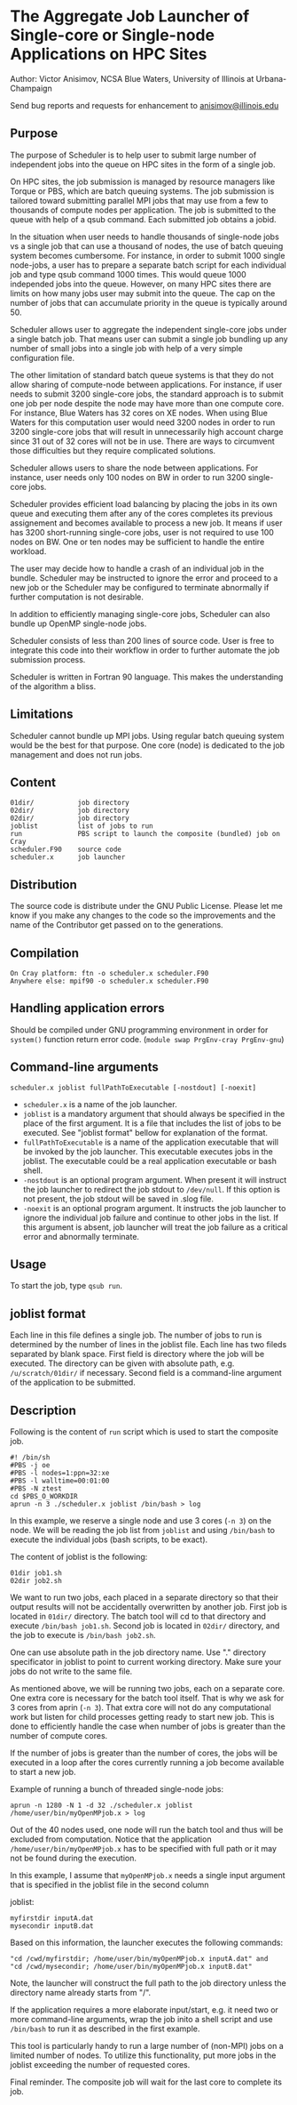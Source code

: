 # The Aggregate Job Launcher of Single-core or Single-node Applications on HPC Sites

Author: Victor Anisimov, NCSA Blue Waters, University of Illinois at Urbana-Champaign

Send bug reports and requests for enhancement to anisimov@illinois.edu

## Purpose

The purpose of Scheduler is to help user to submit large number of independent jobs into the queue on HPC sites in the form of a single job. 

On HPC sites, the job submission is managed by resource managers like Torque or PBS, which are batch queuing systems. The job submission is tailored toward submitting parallel MPI jobs that may use from a few to thousands of compute nodes per application. The job is submitted to the queue with help of a qsub command. Each submitted job obtains a jobid.

In the situation when user needs to handle thousands of single-node jobs vs a single job that can use a thousand of nodes, the use of batch queuing system becomes cumbersome. For instance, in order to submit 1000 single node-jobs, a user has to prepare a separate batch script for each individual job and type qsub command 1000 times. This would queue 1000 independed jobs into the queue. However, on many HPC sites there are limits on how many jobs user may submit into the queue. The cap on the number of jobs that can accumulate priority in the queue is typically around 50.

Scheduler allows user to aggregate the independent single-core jobs under a single batch job. That means user can submit a single job bundling up any number of small jobs into a single job with help of a very simple configuration file.

The other limitation of standard batch queue systems is that they do not allow sharing of compute-node between applications. For instance, if user needs to submit 3200 single-core jobs, the standard approach is to submit one job per node despite the node may have more than one compute core. For instance, Blue Waters has 32 cores on XE nodes. When using Blue Waters for this computation user would need 3200 nodes in order to run 3200 single-core jobs that will result in unnecessarily high account charge since 31 out of 32 cores will not be in use. There are ways to circumvent those difficulties but they require complicated solutions.

Scheduler allows users to share the node between applications. For instance, user needs only 100 nodes on BW in order to run 3200 single-core jobs.

Scheduler provides efficient load balancing by placing the jobs in its own queue and executing them after any of the cores completes its previous assignement and becomes available to process a new job. It means if user has 3200 short-running single-core jobs, user is not required to use 100 nodes on BW. One or ten nodes may be sufficient to handle the entire workload.

The user may decide how to handle a crash of an individual job in the bundle. Scheduler may be instructed to ignore the error and proceed to a new job or the Scheduler may be configured to terminate abnormally if further computation is not desirable.

In addition to efficiently managing single-core jobs, Scheduler can also bundle up OpenMP single-node jobs.

Scheduler consists of less than 200 lines of source code. User is free to integrate this code into their workflow in order to further automate the job submission process.

Scheduler is written in Fortran 90 language. This makes the understanding of the algorithm a bliss.

## Limitations

Scheduler cannot bundle up MPI jobs. Using regular batch queuing system would be the best for that purpose.
One core (node) is dedicated to the job management and does not run jobs.

## Content
```
01dir/           job directory
02dir/           job directory
02dir/           job directory
joblist          list of jobs to run
run              PBS script to launch the composite (bundled) job on Cray
scheduler.F90    source code
scheduler.x      job launcher
```

## Distribution

The source code is distribute under the GNU Public License. Please let me know if you 
make any changes to the code so the improvements and the name of the Contributor get 
passed on to the generations.

## Compilation
```
On Cray platform: ftn -o scheduler.x scheduler.F90
Anywhere else: mpif90 -o scheduler.x scheduler.F90
```

## Handling application errors

Should be compiled under GNU programming environment in order for `system()` function 
return error code. (`module swap PrgEnv-cray PrgEnv-gnu`)

## Command-line arguments

`scheduler.x joblist fullPathToExecutable [-nostdout] [-noexit]`

* `scheduler.x` is a name of the job launcher.
* `joblist` is a mandatory argument that should always be specified in the place of the 
   first argument.  It is a file that includes the list of jobs to be executed. See 
   "joblist format" bellow for explanation of the format.
* `fullPathToExecutable` is a name of the application executable that will be invoked 
   by the job launcher.  This executable executes jobs in the joblist. The executable 
   could be a real application executable or bash shell.
* `-nostdout` is an optional program argument. When present it will instruct the job 
   launcher to redirect the job stdout to `/dev/null`. If this option is not present, 
   the job stdout will be saved in .slog file.
* `-noexit` is an optional program argument. It instructs the job launcher to ignore the 
   individual job failure and continue to other jobs in the list. If this argument 
   is absent, job launcher will treat the job failure as a critical error and 
   abnormally terminate.

## Usage

To start the job, type `qsub run`.

## joblist format

Each line in this file defines a single job. The number of jobs to run is determined by 
the number of lines in the joblist file. Each line has two fileds separated by blank space.
First field is directory where the job will be executed. The directory can be given with
absolute path, e.g. `/u/scratch/01dir/` if necessary. Second field is a command-line
argument of the application to be submitted.

## Description

Following is the content of `run` script which is used to start the composite job.
```
#! /bin/sh
#PBS -j oe
#PBS -l nodes=1:ppn=32:xe
#PBS -l walltime=00:01:00
#PBS -N ztest
cd $PBS_O_WORKDIR
aprun -n 3 ./scheduler.x joblist /bin/bash > log
```

In this example, we reserve a single node and use 3 cores (`-n 3`) on the node. 
We will be reading the job list from `joblist` and using `/bin/bash` to execute the 
individual jobs (bash scripts, to be exact).

The content of joblist is the following:
```
01dir job1.sh
02dir job2.sh
```

We want to run two jobs, each placed in a separate directory so that their output results 
will not be accidentally overwritten by another job. First job is located in `01dir/` 
directory. The batch tool will cd to that directory and execute `/bin/bash job1.sh`. 
Second job is located in `02dir/` directory, and the job to execute is `/bin/bash job2.sh`.

One can use absolute path in the job directory name. Use "." directory specificator
in joblist to point to current working directory. Make sure your jobs do not write to the 
same file.

As mentioned above, we will be running two jobs, each on a separate core. One extra core 
is necessary for the batch tool itself. That is why we ask for 3 cores from aprin (`-n 3`).
That extra core will not do any computational work but listen for child processes getting 
ready to start new job. This is done to efficiently handle the case when number of jobs
is greater than the number of compute cores.

If the number of jobs is greater than the number of cores, the jobs will be executed in 
a loop after the cores currently running a job become available to start a new job.

Example of running a bunch of threaded single-node jobs:

`aprun -n 1280 -N 1 -d 32 ./scheduler.x joblist /home/user/bin/myOpenMPjob.x > log`

Out of the 40 nodes used, one node will run the batch tool and thus will be excluded from
computation. Notice that the application `/home/user/bin/myOpenMPjob.x` has to be specified 
with full path or it may not be found during the execution.

In this example, I assume that `myOpenMPjob.x` needs a single input argument that is specified 
in the joblist file in the second column

joblist:
```
myfirstdir inputA.dat
mysecondir inputB.dat
```

Based on this information, the launcher executes the following commands:
```
"cd /cwd/myfirstdir; /home/user/bin/myOpenMPjob.x inputA.dat" and 
"cd /cwd/mysecondir; /home/user/bin/myOpenMPjob.x inputB.dat" 
```

Note, the launcher will construct the full path to the job directory unless the directory 
name already starts from "/". 

If the application requires a more elaborate input/start, e.g. it need two or more
command-line arguments, wrap the job inito a shell script and use `/bin/bash` to run it as
described in the first example.

This tool is particularly handy to run a large number of (non-MPI) jobs on a limited 
number of nodes. To utilize this functionality, put more jobs in the joblist exceeding the
number of requested cores.

Final reminder. The composite job will wait for the last core to complete its job. 

